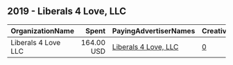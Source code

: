 ## 2019 - Liberals 4 Love, LLC 
|OrganizationName|Spent|PayingAdvertiserNames|CreativeUrls|Impressions|Genders|AgeBrackets|CountryCodes|BillingAddresses|CandidateBallotInformation|
|:---|---:|:---|:---|---:|:---|:---|:---|:---|:---|
|Liberals 4 Love  LLC|164.00 USD|[Liberals 4 Love, LLC](2019/Liberals_4_Love,_LLC.md)|[0](https://www.snap.com/political-ads/asset/6892ea7d3db845c89d9e4a9e488bc1435e5b9d57cc2c009372c066d69a06223e?mediaType=png)|42,905||24+|united states|US||
